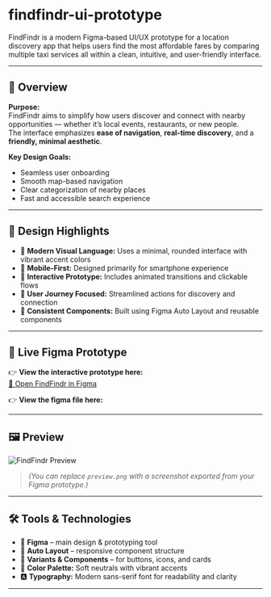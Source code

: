 # findfindr-ui-prototype
FindFindr is a modern Figma-based UI/UX prototype for a location discovery app that helps users find the most affordable fares by comparing multiple taxi services all within a clean, intuitive, and user-friendly interface.

---

## 🎯 Overview

**Purpose:**  
FindFindr aims to simplify how users discover and connect with nearby opportunities — whether it’s local events, restaurants, or new people.  
The interface emphasizes **ease of navigation**, **real-time discovery**, and a **friendly, minimal aesthetic**.

**Key Design Goals:**
- Seamless user onboarding  
- Smooth map-based navigation  
- Clear categorization of nearby places  
- Fast and accessible search experience  

---

## 🧠 Design Highlights

- 🎨 **Modern Visual Language:** Uses a minimal, rounded interface with vibrant accent colors  
- 📱 **Mobile-First:** Designed primarily for smartphone experience  
- 🔄 **Interactive Prototype:** Includes animated transitions and clickable flows  
- 🧭 **User Journey Focused:** Streamlined actions for discovery and connection  
- 🧩 **Consistent Components:** Built using Figma Auto Layout and reusable components

---

## 🔗 Live Figma Prototype

👉 **View the interactive prototype here:**  
[🔗 Open FindFindr in Figma](https://www.figma.com/proto/OZGESY1sCgFiAq6msraJ4b/FindFindr?node-id=1-2&starting-point-node-id=1%3A2&t=BwBTc0LCROY7R6YJ-1)

👉 **View the figma file here:** 

---

## 🖼️ Preview

![FindFindr Preview](preview.png)

> *(You can replace `preview.png` with a screenshot exported from your Figma prototype.)*

---

## 🛠 Tools & Technologies

- 🎨 **Figma** – main design & prototyping tool  
- 🧱 **Auto Layout** – responsive component structure  
- 🧩 **Variants & Components** – for buttons, icons, and cards  
- 🌈 **Color Palette:** Soft neutrals with vibrant accents  
- 🅰️ **Typography:** Modern sans-serif font for readability and clarity  

---

